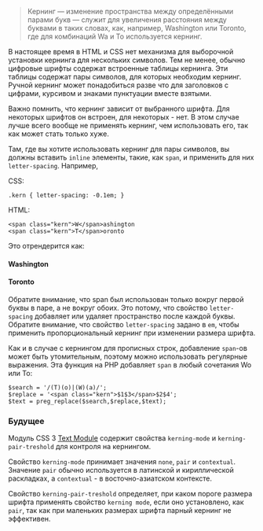 > Кернинг — изменение пространства между определёнными парами букв — служит для увеличения расстояния между буквами в таких словах, как, например, Washington или Toronto, где для комбинаций Wa и To используется кернинг.

В настоящее время в <abbr>HTML</abbr> и <abbr>CSS</abbr> нет механизма для выборочной установки кернинга для нескольких символов. Тем не менее, обычно цифровые шрифты содержат встроенные таблицы кернинга. Эти таблицы содержат пары символов, для которых необходим кернинг. Ручной кернинг может понадобиться разве что для заголовков с цифрами, курсивом и знаками пунктуации вместе взятыми.

Важно помнить, что кернинг зависит от выбранного шрифта. Для некоторых шрифтов он встроен, для некоторых - нет. В этом случае лучше всего вообще не применять кернинг, чем использовать его, так как может стать только хуже.

Там, где вы хотите использовать кернинг для пары символов, вы должны вставить `inline` элементы, такие, как `span`, и применить для них `letter-spacing`. Например,

<abbr>CSS</abbr>:

    .kern { letter-spacing: -0.1em; }

<abbr>HTML</abbr>:

    <span class="kern">W</span>ashington
    <span class="kern">T</span>oronto

Это отрендерится как:

<div class="example_content">
<h4><span class="example_kern">W</span>ashington</h4>
<h4><span class="example_kern">T</span>oronto</h4>
</div>

Обратите внимание, что span был использован только вокруг первой буквы в паре, а не вокруг обоих. Это потому, что свойство `letter-spacing` добавляет или удаляет пространство после каждой буквы. Обратите внимание, что свойство `letter-spacing` задано в `em`, чтобы применить пропорциональный кернинг при изменении размера шрифта.

Как и в случае с кернингом для прописных строк, добавление `span`-ов может быть утомительным, поэтому можно использовать регулярные выражения. Эта функция на <abbr>PHP</abbr> добавляет `span` в любый сочетания Wo или To:

    $search = '/(T)(o)|(W)(a)/';
    $replace = '<span class="kern">$1$3</span>$2$4';
    $text = preg_replace($search,$replace,$text);

### Будущее

Модуль <abbr>CSS 3</abbr> [Text Module](http://www.w3.org/TR/2003/CR-css3-text-20030514/#kerning-props) содержит свойства `kerning-mode` и `kerning-pair-treshold` для контроля на кернингом.

Свойство `kerning-mode` принимает значения `none`, `pair` и `contextual`. Значение `pair` обычно используется в латинской и кириллической раскладках, а `contextual` - в восточно-азиатском контексте.

Свойство `kerning-pair-treshold` определяет, при каком пороге размера шрифта применять свойство `kerning mode`, если оно установлено, как `pair`, так как при маленьких размерах шрифта парный кернинг не эффективен.